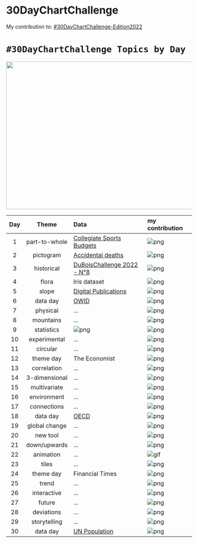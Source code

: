 # 30DayChartChallenge

My contribution to: [#30DayChartChallenge-Edition2022](https://github.com/30DayChartChallenge/Edition2022)

# `#30DayChartChallenge Topics by Day`
<p align="center">
  <img width="960" height="400" src="https://pbs.twimg.com/media/FPKZks-WUAQXHWB?format=jpg&name=4096x4096">
</p>



| Day | Theme | Data | my contribution 
| :---: | :---: | :--- | :--- 
| 1 | part-to-whole | [Collegiate Sports Budgets](https://github.com/rfordatascience/tidytuesday/blob/master/data/2022/2022-03-29/readme.md) | ![png](data/Edition_2022/day1_part_to_whole/day1_part-to-whole.png)
| 2 | pictogram | [Accidental deaths](https://www.statista.com/statistics/529312/sweden-number-of-accidental-deaths-by-type-and-gender/) | ![png](data/Edition_2022/day2_pictogram/day2_pictogram.png)
| 3 | historical | [DuBoisChallenge 2022 - N°8](https://github.com/ajstarks/dubois-data-portraits/tree/master/challenge/2022) | ![png](data/Edition_2022/day3_historical/day3_historical.png)
| 4 | flora | Iris dataset | ![png](data/Edition_2022/day4_flora/day4_flora.png)
| 5 | slope | [Digital Publications](https://github.com/rfordatascience/tidytuesday/blob/master/data/2022/2022-04-05/readme.md) | ![png](data/Edition_2022/day5_slope/day5_slope.png)
| 6 | data day | [OWID](https://ourworldindata.org/) | ![png](data/Edition_2022/day6_data_day/day6_data_day.png)
| 7 | physical | ... | ![png](data/Edition_2022/day7_physical/day7_physical.png)
| 8 | mountains | ... | ![png](data/Edition_2022/day8_mountains/day8_mountains.png)
| 9 | statistics | ![png](data/Edition_2022/day9_statistics/day9_statistics_v2.png) | ![png](data/Edition_2022/day9_statistics/day9_statistics.png)
| 10 | experimental | ... | ![png](data/Edition_2022/day10_experimental/day10_experimental.png)
| 11 | circular | ... | ![png](data/Edition_2022/day11_circular/day11_circular.png)
| 12 | theme day | The Economist | ![png](data/Edition_2022/day12_theme_day/day12_theme_day.png)
| 13 | correlation | ... | ![png](data/Edition_2022/day13_correlation/day13_correlation.png)
| 14 | 3-dimensional | ... | ![png](data/Edition_2022/day14_3-dimensional/day14_3-dimensional.png)
| 15 | multivariate | ... | ![png](data/Edition_2022/day15_multivariate/day15_multivariate.png)
| 16 | environment | ... | ![png](data/Edition_2022/day16_environment/day16_environment.png)
| 17 | connections | ... | ![png](data/Edition_2022/day17_connections/bird-network.png)
| 18 | data day | [OECD](https://data.oecd.org/) | ![png](data/Edition_2022/day18_oecd/day18_oecd.png)
| 19 | global change | ... | ![png](data/Edition_2022/day19_global_change/day19_global_change.png)
| 20 | new tool | ... | ![png](data/Edition_2022/day20_new_tool/day20_new_tool.png)
| 21 | down/upwards | ... | ![png](data/Edition_2022/day21_down_upwards/day21_down_upwards.png)
| 22 | animation | ... | ![gif](data/Edition_2022/day22_animation/day22_animation.gif)
| 23 | tiles | ... | ![png](data/Edition_2022/day23_tiles/day23_tiles.png)
| 24 | theme day | Financial Times | ![png](data/Edition_2022/day24_theme_day/day24_theme_day.png)
| 25 | trend | ... | ![png](data/Edition_2022/day25_trend/day25_trend.png)
| 26 | interactive | ... | ![png](data/Edition_2022/day26_interactive/day26_interactive.png)
| 27 | future | ... | ![png](data/Edition_2022/day27_future/day27_future.png)
| 28 | deviations | ... | ![png](data/Edition_2022/day28_deviations/day28_deviations.png)
| 29 | storytelling | ... | ![png](data/Edition_2022/day29_storytelling/day29_storytelling.png)
| 30 | data day | [UN Population](https://population.un.org/wpp/) | ![png](data/Edition_2022/day30_data_day/day30_data_day.png)
